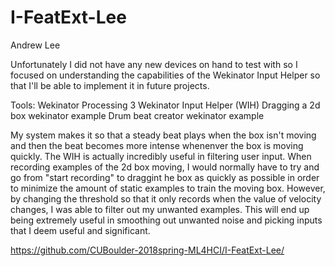 # I-FeatExt-Lee

Andrew Lee

Unfortunately I did not have any new devices on hand to test with so I focused on understanding the capabilities of the Wekinator Input Helper so that I'll be able to implement it in future projects.

Tools:
Wekinator
Processing 3
Wekinator Input Helper (WIH)
Dragging a 2d box wekinator example
Drum beat creator wekinator example

My system makes it so that a steady beat plays when the box isn't moving and then the beat becomes more intense whenenver the box is moving quickly.  The WIH is actually incredibly useful in filtering user input. When recording examples of the 2d box moving, I would normally have to try and go from "start recording" to draggint he box as quickly as possible in order to minimize the amount of static examples to train the moving box.  However, by changing the threshold so that it only records when the value of velocity changes, I was able to filter out my unwanted examples.  This will end up being extremely useful in smoothing out unwanted noise and picking inputs that I deem useful and significant.

https://github.com/CUBoulder-2018spring-ML4HCI/I-FeatExt-Lee/
